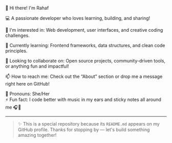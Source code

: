 👋 Hi there! I'm Rahaf 

💻 A passionate developer who loves learning, building, and sharing!

🚀 I'm interested in: Web development, user interfaces, and creative coding challenges.

🌱 Currently learning: Frontend frameworks, data structures, and clean code principles.

🤝 Looking to collaborate on: Open source projects, community-driven tools, or anything fun and impactful!

📫 How to reach me: Check out the “About” section or drop me a message right here on GitHub!

💬 Pronouns: She/Her  
⚡ Fun fact: I code better with music in my ears and sticky notes all around me 🎧📒

---

> ✨ This is a special repository because its `README.md` appears on my GitHub profile. Thanks for stopping by — let's build something amazing together!
